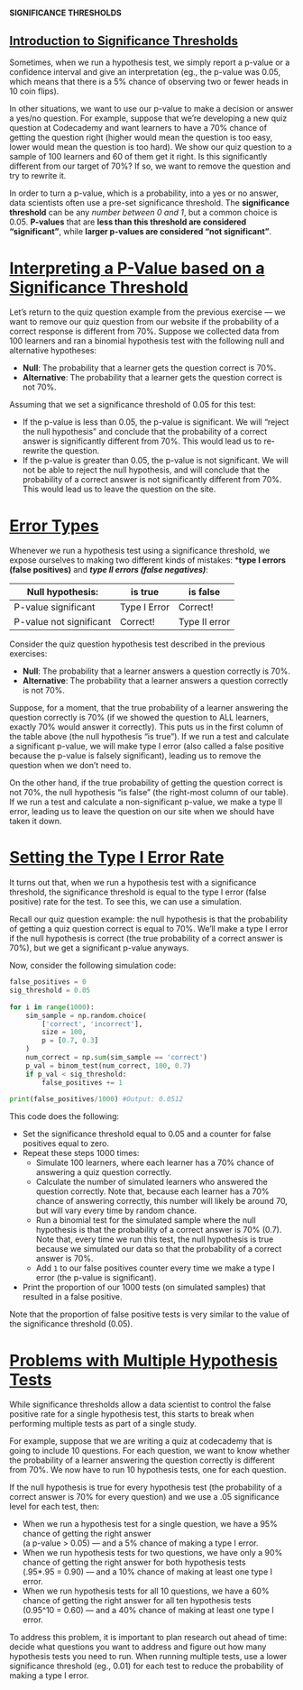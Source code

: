 #### SIGNIFICANCE THRESHOLDS

## [Introduction to Significance Thresholds](https://www.codecademy.com/courses/hypothesis-testing-python/lessons/significance-thresholds/exercises/introduction-to-significance-thresholds)

Sometimes, when we run a hypothesis test, we simply report a p-value or a confidence interval and give an interpretation 
(eg., the p-value was 0.05, which means that there is a 5% chance of observing two or fewer heads in 10 coin flips).

In other situations, we want to use our p-value to make a decision or answer a yes/no question. 
For example, suppose that we’re developing a new quiz question at Codecademy and want learners to have a 70% chance of getting the question right 
(higher would mean the question is too easy, lower would mean the question is too hard). 
We show our quiz question to a sample of 100 learners and 60 of them get it right. 
Is this significantly different from our target of 70%? 
If so, we want to remove the question and try to rewrite it.

In order to turn a p-value, which is a probability, into a yes or no answer, data scientists often use a pre-set significance threshold. 
The **significance threshold** can be any *number between 0 and 1*, but a common choice is 0.05. **P-values** that are **less than this threshold are considered “significant”**, while **larger p-values are considered “not significant”**.

# [Interpreting a P-Value based on a Significance Threshold](https://www.codecademy.com/courses/hypothesis-testing-python/lessons/significance-thresholds/exercises/interpreting-a-p-value-based-on-a-significance-threshold)

Let’s return to the quiz question example from the previous exercise 
— we want to remove our quiz question from our website if the probability of a correct response is different from 70%. 
Suppose we collected data from 100 learners and ran a binomial hypothesis test with the following null and alternative hypotheses:
* **Null**: The probability that a learner gets the question correct is 70%.
* **Alternative**: The probability that a learner gets the question correct is not 70%.

Assuming that we set a significance threshold of 0.05 for this test:
* If the p-value is less than 0.05, the p-value is significant. 
We will “reject the null hypothesis” and conclude that the probability of a correct answer is significantly different from 70%. 
This would lead us to re-rewrite the question.
* If the p-value is greater than 0.05, the p-value is not significant. 
We will not be able to reject the null hypothesis, and will conclude that the probability of a correct answer is not significantly different from 70%. 
This would lead us to leave the question on the site.

# [Error Types](https://www.codecademy.com/courses/hypothesis-testing-python/lessons/significance-thresholds/exercises/error-types)

Whenever we run a hypothesis test using a significance threshold, we expose ourselves to making two different kinds of mistakes: 
***type I errors (false positives)** and ***type II errors (false negatives)***:

| Null hypothesis: |	is true |	is false
| --- | --- | ---
| P-value significant |	Type I Error |	Correct!
| P-value not significant |	Correct! |	Type II error

Consider the quiz question hypothesis test described in the previous exercises:
* **Null**: The probability that a learner answers a question correctly is 70%.
* **Alternative**: The probability that a learner answers a question correctly is not 70%.

Suppose, for a moment, that the true probability of a learner answering the question correctly is 70% 
(if we showed the question to ALL learners, exactly 70% would answer it correctly). 
This puts us in the first column of the table above (the null hypothesis “is true”). 
If we run a test and calculate a significant p-value, we will make type I error 
(also called a false positive because the p-value is falsely significant), leading us to remove the question when we don’t need to.

On the other hand, if the true probability of getting the question correct is not 70%, the null hypothesis “is false” 
(the right-most column of our table). 
If we run a test and calculate a non-significant p-value, we make a type II error, leading us to leave the question on our site when we should have taken it down.

# [Setting the Type I Error Rate](https://www.codecademy.com/courses/hypothesis-testing-python/lessons/significance-thresholds/exercises/setting-the-type-i-error-rate)

It turns out that, when we run a hypothesis test with a significance threshold, the significance threshold is equal to the type I error (false positive) rate for the test. 
To see this, we can use a simulation.

Recall our quiz question example: the null hypothesis is that the probability of getting a quiz question correct is equal to 70%. 
We’ll make a type I error if the null hypothesis is correct (the true probability of a correct answer is 70%), but we get a significant p-value anyways.

Now, consider the following simulation code:
```python
false_positives = 0
sig_threshold = 0.05
 
for i in range(1000):
    sim_sample = np.random.choice(
        ['correct', 'incorrect'], 
        size = 100, 
        p = [0.7, 0.3]
    )
    num_correct = np.sum(sim_sample == 'correct')
    p_val = binom_test(num_correct, 100, 0.7)
    if p_val < sig_threshold:
        false_positives += 1
 
print(false_positives/1000) #Output: 0.0512
```
This code does the following:
* Set the significance threshold equal to 0.05 and a counter for false positives equal to zero.
* Repeat these steps 1000 times:
    * Simulate 100 learners, where each learner has a 70% chance of answering a quiz question correctly.
    * Calculate the number of simulated learners who answered the question correctly. 
    Note that, because each learner has a 70% chance of answering correctly, this number will likely be around 70, but will vary every time by random chance.
    * Run a binomial test for the simulated sample where the null hypothesis is that the probability of a correct answer is 70% (0.7). 
    Note that, every time we run this test, the null hypothesis is true because we simulated our data so that the probability of a correct answer is 70%.
    * Add `1` to our false positives counter every time we make a type I error (the p-value is significant).
* Print the proportion of our 1000 tests (on simulated samples) that resulted in a false positive.

Note that the proportion of false positive tests is very similar to the value of the significance threshold (0.05).

# [Problems with Multiple Hypothesis Tests](https://www.codecademy.com/courses/hypothesis-testing-python/lessons/significance-thresholds/exercises/problems-with-multiple-hypothesis-tests)

While significance thresholds allow a data scientist to control the false positive rate for a single hypothesis test, 
this starts to break when performing multiple tests as part of a single study.

For example, suppose that we are writing a quiz at codecademy that is going to include 10 questions. 
For each question, we want to know whether the probability of a learner answering the question correctly is different from 70%. 
We now have to run 10 hypothesis tests, one for each question.

If the null hypothesis is true for every hypothesis test 
(the probability of a correct answer is 70% for every question) and we use a .05 significance level for each test, then:
* When we run a hypothesis test for a single question, we have a 95% chance of getting the right answer  
(a p-value > 0.05) — and a 5% chance of making a type I error.
* When we run hypothesis tests for two questions, we have only a 90% chance of getting the right answer for both hypothesis tests  
(.95*.95 = 0.90) — and a 10% chance of making at least one type I error.
* When we run hypothesis tests for all 10 questions, we have a 60% chance of getting the right answer for all ten hypothesis tests  
(0.95^10 = 0.60) — and a 40% chance of making at least one type I error.

To address this problem, it is important to plan research out ahead of time: 
decide what questions you want to address and figure out how many hypothesis tests you need to run. 
When running multiple tests, use a lower significance threshold (eg., 0.01) for each test to reduce the probability of making a type I error.
